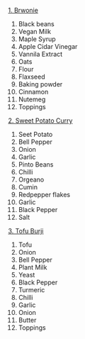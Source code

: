 [1. Brwonie](https://www.youtube.com/watch?v=8YHVqTN_jt8)

1. Black beans
2. Vegan Milk
3. Maple Syrup
4. Apple Cidar Vinegar
5. Vannila Extract
6. Oats
7. Flour
8. Flaxseed
9. Baking powder
10. Cinnamon
11. Nutemeg
12. Toppings

[2. Sweet Potato Curry](https://www.youtube.com/watch?v=8YHVqTN_jt8)
1. Seet Potato
2.  Bell Pepper
3. Onion
4. Garlic
5. Pinto Beans
6. Chilli
7. Orgeano
8. Cumin
9. Redpepper flakes
10. Garlic
11. Black Pepper
12. Salt

[3. Tofu Burji](https://www.youtube.com/watch?v=8YHVqTN_jt8)
1. Tofu
2. Onion
3. Bell Pepper
4. Plant Milk
5. Yeast
6. Black Pepper
7. Turmeric
8. Chilli
9. Garlic
10.  Onion
11. Butter
12. Toppings
